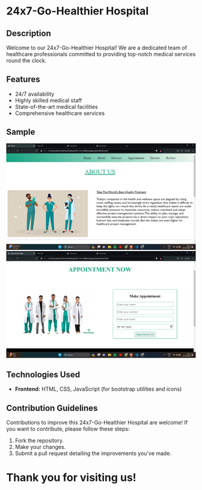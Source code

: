 # 24x7-Go-Healthier Hospital

## Description

Welcome to our 24x7-Go-Healthier Hospital! We are a dedicated team of healthcare professionals committed to providing top-notch medical services round the clock.

## Features

- 24/7 availability
- Highly skilled medical staff
- State-of-the-art medical facilities
- Comprehensive healthcare services

## Sample
<img src="./img/about.png">
<img src="./img/appo.png">

## Technologies Used

- **Frontend:** HTML, CSS, JavaScript (for bootstrap utilities and icons)

## Contribution Guidelines

Contributions to improve this 24x7-Go-Healthier Hospital are welcome! If you want to contribute, please follow these steps:

1. Fork the repository.
2. Make your changes.
3. Submit a pull request detailing the improvements you've made.

# Thank you for visiting us!